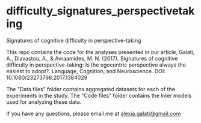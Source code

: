 # difficulty_signatures_perspectivetaking
Signatures of cognitive difficulty in perspective-taking

This repo contains the code for the analyses presented in our article, Galati, A., Diavastou, A., & Avraamides, M. N. (2017). Signatures of cognitive difficulty in perspective-taking: Is the egocentric perspective always the easiest to adopt?. Language, Cognition, and Neuroscience. DOI: 10.1080/23273798.2017.1384029

The "Data files" folder contains aggregated datasets for each of the experiments in the study.
The "Code files" folder contains the lmer models used for analyzing these data. 

If you have any questions, please email me at alexia.galati@gmail.com
